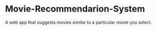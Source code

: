 # Movie-Recommendarion-System
A web app that suggests movies similar to a particular movie you select.
